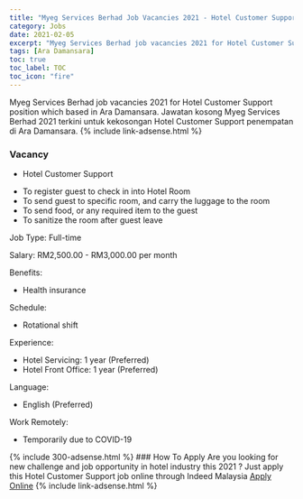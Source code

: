 ```yaml
---
title: "Myeg Services Berhad Job Vacancies 2021 - Hotel Customer Support" 
category: Jobs 
date: 2021-02-05 
excerpt: "Myeg Services Berhad job vacancies 2021 for Hotel Customer Support position which based in Ara Damansara. Jawatan kosong Myeg Services Berhad 2021 terkini untuk kekosongan Hotel Customer Support penempatan di Ara Damansara" 
tags: [Ara Damansara] 
toc: true 
toc_label: TOC 
toc_icon: "fire" 
--- 
```


Myeg Services Berhad job vacancies 2021 for Hotel Customer Support position which based in Ara Damansara. Jawatan kosong Myeg Services Berhad 2021 terkini untuk kekosongan Hotel Customer Support penempatan di Ara Damansara. 
{% include link-adsense.html %} 
### Vacancy 
- Hotel Customer Support 
<div><ul><li>To register guest to check in into Hotel Room</li><li>To send guest to specific room, and carry the luggage to the room</li><li>To send food, or any required item to the guest</li><li>To sanitize the room after guest leave</li></ul><p>Job Type: Full-time</p><p>Salary: RM2,500.00 - RM3,000.00 per month</p><p>Benefits:</p><ul><li>Health insurance</li></ul><p>Schedule:</p><ul><li>Rotational shift</li></ul><p>Experience:</p><ul><li>Hotel Servicing: 1 year (Preferred)</li><li>Hotel Front Office: 1 year (Preferred)</li></ul><p>Language:</p><ul><li>English (Preferred)</li></ul><p>Work Remotely:</p><ul><li>Temporarily due to COVID-19</li></ul></div> 
{% include 300-adsense.html %} 
### How To Apply 
Are you looking for new challenge and job opportunity in hotel industry this 2021 ?
Just apply this Hotel Customer Support job online through Indeed Malaysia 
<a href="https://malaysia.indeed.com/viewjob?jk=5ed963d9f119f9b7" class="btn btn--info" target="_blank" rel="nofollow noopenner">Apply Online</a> 
{% include link-adsense.html %} 